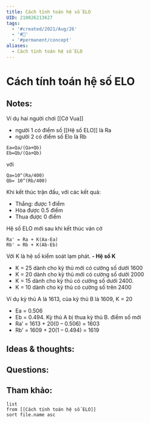 ```yaml
---
title: Cách tính toán hệ số ELO
UID: 210826213627
tags:
  - '#created/2021/Aug/26'
  - '#🌱'
  - '#permanent/concept'
aliases:
  - Cách tính toán hệ số ELO
---
```

# Cách tính toán hệ số ELO

## Notes:
Ví dụ hai người chơi [[Cờ Vua]]
- người 1 có điểm số [[Hệ số ELO]] là Ra
- người 2 có điểm số Elo là Rb

```
Ea=Qa/(Qa+Qb)
Eb=Qb/(Qa+Qb)
```
với
```
Qa=10^(Ra/400)
Qb= 10^(Rb/400)
```

Khi kết thúc trận đấu, với các kết quả:
- Thắng: được 1 điểm
- Hòa được 0.5 điểm
- Thua được 0 điểm

Hệ số ELO mới sau khi kết thúc ván cờ
```
Ra' = Ra + K(Aa-Ea)
Rb' = Rb + K(Ab-Eb)
```
Với K là hệ số kiểm soát lạm phát.
**- Hệ số K**
+ K = 25 dành cho kỳ thủ mới có cường số dưới 1600
+ K = 20 dành cho kỳ thủ mới có cường số dưới 2000
+ K = 15 dành cho kỳ thủ có cường số dưới 2400.
+ K = 10 dành cho kỳ thủ có cường số trên 2400

Ví dụ kỳ thủ A là 1613, của kỳ thủ B là 1609, K = 20
- Ea = 0.506
- Eb = 0.494.
Kỳ thủ A bị thua kỳ thủ B. điểm số mới
- Ra’ = 1613 + 20(0 – 0.506) = 1603
- Rb’ = 1609 + 20(1 – 0.494) = 1619

## Ideas & thoughts:

## Questions:


## Tham khảo:
```dataview
list
from [[Cách tính toán hệ số ELO]]
sort file.name asc
```
